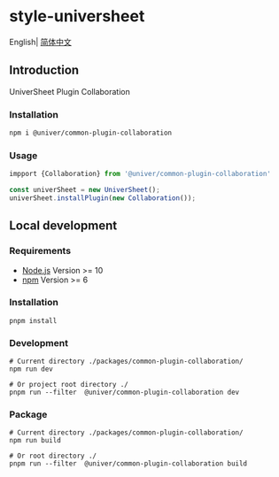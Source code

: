 # style-universheet

English| [简体中文](./README-zh.md)

## Introduction

UniverSheet Plugin Collaboration

### Installation

```bash
npm i @univer/common-plugin-collaboration
```

### Usage

```js
impport {Collaboration} from '@univer/common-plugin-collaboration'

const univerSheet = new UniverSheet();
univerSheet.installPlugin(new Collaboration());
```

## Local development

### Requirements

-   [Node.js](https://nodejs.org/en/) Version >= 10
-   [npm](https://www.npmjs.com/) Version >= 6

### Installation

```
pnpm install
```

### Development

```
# Current directory ./packages/common-plugin-collaboration/
npm run dev

# Or project root directory ./
pnpm run --filter  @univer/common-plugin-collaboration dev
```

### Package

```
# Current directory ./packages/common-plugin-collaboration/
npm run build

# Or root directory ./
pnpm run --filter  @univer/common-plugin-collaboration build
```
